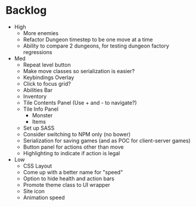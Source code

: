 # Backlog
- High
  - More enemies
  - Refactor Dungeon timestep to be one move at a time
  - Ability to compare 2 dungeons, for testing dungeon factory regressions
- Med
  - Repeat level button
  - Make move classes so serialization is easier?
  - Keybindings Overlay
  - Click to focus grid?
  - Abilities Bar
  - Inventory
  - Tile Contents Panel (Use + and - to navigate?)
  - Tile Info Panel
    - Monster
    - Items
  - Set up SASS
  - Consider switching to NPM only (no bower)
  - Serialization for saving games (and as POC for client-server games)
  - Button panel for actions other than move
  - Highlighting to indicate if action is legal
- Low
   - CSS Layout
   - Come up with a better name for "speed"
   - Option to hide health and action bars
   - Promote theme class to UI wrapper
   - Site icon
   - Animation speed
